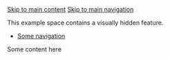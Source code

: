 <nav class="au-skip-link" aria-label="skip links navigation">
	<a class="au-skip-link__link" href="#content">Skip to main content</a>
	<a class="au-skip-link__link" href="#nav">Skip to main navigation</a>
</nav>
<p>This example space contains a visually hidden feature.</p>
<nav id="nav" tabindex="-1" aria-label="skip links navigation">
	<ul>
		<li><a href="#">Some navigation</a></li>
	</ul>
</nav>
<div id="content" tabindex="-1">
	Some content here
</div>
